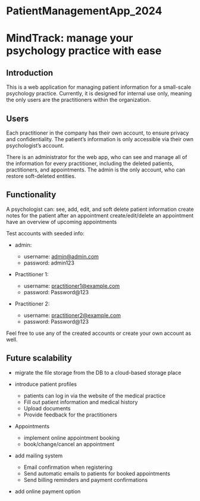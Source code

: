 # PatientManagementApp_2024

<h1> MindTrack: 
manage your psychology practice with ease </h1>

<h2>Introduction</h2>
This is a web application for managing patient information for a small-scale psychology practice. Currently, it is designed for internal use only, meaning the only users are the practitioners within the organization. 


<h2>Users</h2>
Each practitioner in the company has their own account, to ensure privacy and confidentiality. The patient’s information is only accessible via their own psychologist’s account. 

There is an administrator for the web app, who can see and manage all of the information for every practitioner, including the deleted patients, practitioners, and appointments. The admin is the only account, who can restore soft-deleted entities. 

<h2>Functionality</h2>
A psychologist can:
see, add, edit, and soft delete patient information
create notes for the patient after an appointment
create/edit/delete an appointment 
have an overview of upcoming appointments 

Test accounts with seeded info:
- admin: 
  - username: admin@admin.com
  - password: admin123

- Practitioner 1:
  - username: practitioner1@example.com
  - password: Password@123

- Practitioner 2:
  - username: practitioner2@example.com
  - password: Password@123

Feel free to use any of the created accounts or create your own account as well.


<h2>Future scalability</h2>

- migrate the file storage from the DB to a cloud-based storage place

- introduce patient profiles
    -  patients can log in via the website of the medical practice
    -  Fill out patient information and medical history
    -  Upload documents
    -  Provide feedback for the practitioners

- Appointments 
    -  implement online appointment booking 
    -  book/change/cancel an appointment
  
- add mailing system 
    -  Email confirmation when registering 
    -  Send automatic emails to patients for booked appointments
    -  Send billing reminders and payment confirmations

- add online payment option
